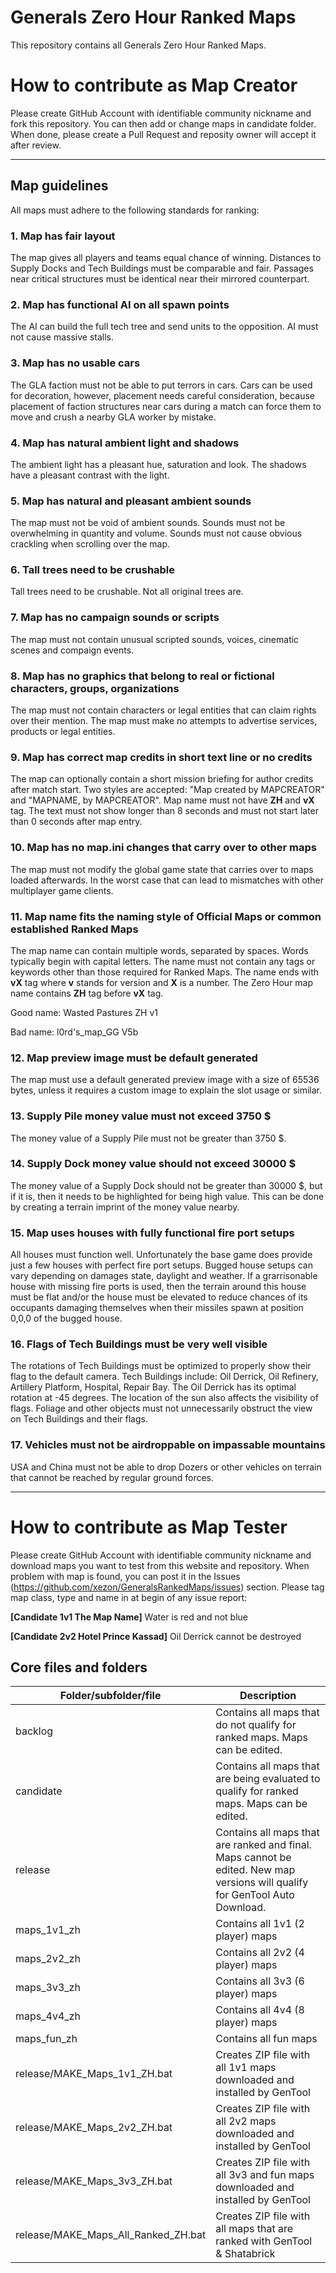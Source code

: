 # Generals Zero Hour Ranked Maps

This repository contains all Generals Zero Hour Ranked Maps.

# How to contribute as Map Creator

Please create GitHub Account with identifiable community nickname and fork this repository. You can then add or change maps in candidate folder. When done, please create a Pull Request and reposity owner will accept it after review.

---

## Map guidelines

All maps must adhere to the following standards for ranking:

### 1. Map has fair layout

The map gives all players and teams equal chance of winning. Distances to Supply Docks and Tech Buildings must be comparable and fair. Passages near critical structures must be identical near their mirrored counterpart.

### 2. Map has functional AI on all spawn points

The AI can build the full tech tree and send units to the opposition. AI must not cause massive stalls.

### 3. Map has no usable cars

The GLA faction must not be able to put terrors in cars. Cars can be used for decoration, however, placement needs careful consideration, because placement of faction structures near cars during a match can force them to move and crush a nearby GLA worker by mistake.

### 4. Map has natural ambient light and shadows

The ambient light has a pleasant hue, saturation and look. The shadows have a pleasant contrast with the light.

### 5. Map has natural and pleasant ambient sounds

The map must not be void of ambient sounds. Sounds must not be overwhelming in quantity and volume. Sounds must not cause obvious crackling when scrolling over the map.

### 6. Tall trees need to be crushable

Tall trees need to be crushable. Not all original trees are.

### 7. Map has no campaign sounds or scripts

The map must not contain unusual scripted sounds, voices, cinematic scenes and compaign events.

### 8. Map has no graphics that belong to real or fictional characters, groups, organizations

The map must not contain characters or legal entities that can claim rights over their mention. The map must make no attempts to advertise services, products or legal entities.

### 9. Map has correct map credits in short text line or no credits

The map can optionally contain a short mission briefing for author credits after match start. Two styles are accepted: "Map created by MAPCREATOR" and "MAPNAME, by MAPCREATOR". Map name must not have **ZH** and **vX** tag. The text must not show longer than 8 seconds and must not start later than 0 seconds after map entry.

### 10. Map has no map.ini changes that carry over to other maps

The map must not modify the global game state that carries over to maps loaded afterwards. In the worst case that can lead to mismatches with other multiplayer game clients.

### 11. Map name fits the naming style of Official Maps or common established Ranked Maps

The map name can contain multiple words, separated by spaces. Words typically begin with capital letters. The name must not contain any tags or keywords other than those required for Ranked Maps. The name ends with **vX** tag where **v** stands for version and **X** is a number. The Zero Hour map name contains **ZH** tag before **vX** tag.

Good name: Wasted Pastures ZH v1

Bad name: l0rd's_map_GG V5b

### 12. Map preview image must be default generated

The map must use a default generated preview image with a size of 65536 bytes, unless it requires a custom image to explain the slot usage or similar.

### 13. Supply Pile money value must not exceed 3750 $

The money value of a Supply Pile must not be greater than 3750 $.

### 14. Supply Dock money value should not exceed 30000 $

The money value of a Supply Dock should not be greater than 30000 $, but if it is, then it needs to be highlighted for being high value. This can be done by creating a terrain imprint of the money value nearby.

### 15. Map uses houses with fully functional fire port setups

All houses must function well. Unfortunately the base game does provide just a few houses with perfect fire port setups. Bugged house setups can vary depending on damages state, daylight and weather. If a grarrisonable house with missing fire ports is used, then the terrain around this house must be flat and/or the house must be elevated to reduce chances of its occupants damaging themselves when their missiles spawn at position 0,0,0 of the bugged house.

### 16. Flags of Tech Buildings must be very well visible

The rotations of Tech Buildings must be optimized to properly show their flag to the default camera. Tech Buildings include: Oil Derrick, Oil Refinery, Artillery Platform, Hospital, Repair Bay. The Oil Derrick has its optimal rotation at -45 degrees. The location of the sun also affects the visibility of flags. Foliage and other objects must not unnecessarily obstruct the view on Tech Buildings and their flags.

### 17. Vehicles must not be airdroppable on impassable mountains

USA and China must not be able to drop Dozers or other vehicles on terrain that cannot be reached by regular ground forces.

---

# How to contribute as Map Tester

Please create GitHub Account with identifiable community nickname and download maps you want to test from this website and repository. When problem with map is found, you can post it in the Issues (https://github.com/xezon/GeneralsRankedMaps/issues) section. Please tag map class, type and name in at begin of any issue report:

**[Candidate 1v1 The Map Name]** Water is red and not blue

**[Candidate 2v2 Hotel Prince Kassad]** Oil Derrick cannot be destroyed

## Core files and folders

| Folder/subfolder/file               | Description  |
| ----------------------------------- | ------------ |
| backlog                             | Contains all maps that do not qualify for ranked maps. Maps can be edited. |
| candidate                           | Contains all maps that are being evaluated to qualify for ranked maps.  Maps can be edited. |
| release                             | Contains all maps that are ranked and final. Maps cannot be edited. New map versions will qualify for GenTool Auto Download. |
| maps_1v1_zh                         | Contains all 1v1 (2 player) maps |
| maps_2v2_zh                         | Contains all 2v2 (4 player) maps |
| maps_3v3_zh                         | Contains all 3v3 (6 player) maps |
| maps_4v4_zh                         | Contains all 4v4 (8 player) maps |
| maps_fun_zh                         | Contains all fun maps |
| release/MAKE_Maps_1v1_ZH.bat        | Creates ZIP file with all 1v1 maps downloaded and installed by GenTool |
| release/MAKE_Maps_2v2_ZH.bat        | Creates ZIP file with all 2v2 maps downloaded and installed by GenTool |
| release/MAKE_Maps_3v3_ZH.bat        | Creates ZIP file with all 3v3 and fun maps downloaded and installed by GenTool |
| release/MAKE_Maps_All_Ranked_ZH.bat | Creates ZIP file with all maps that are ranked with GenTool & Shatabrick |
